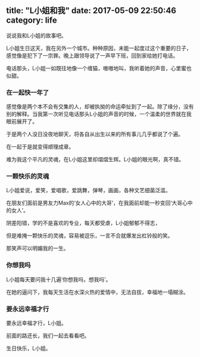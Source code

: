title: "L小姐和我"
date: 2017-05-09 22:50:46
category: life
---
说说我和L小姐的故事吧。
<!--more-->
L小姐生日这天，我在另外一个城市。种种原因，未能一起度过这个重要的日子，感觉像是犯下了一宗罪。晚上跟领导说了一声早下班，回到家给她打电话。

电话那头，L小姐一如既往地像一个缠猫，嗷嗷地叫，我听着她的声音，心里蜜也似甜。

### 在一起快一年了

感觉像是两个本不会有交集的人，却被执拗的命运牵扯到了一起。除了缘分，没有别的解释。当我第一次听见电话那头L小姐的声音的时候，一个温柔的世界就在我眼前展开了。

于是两个人没日没夜地聊天，将各自从出生以来的所有事儿几乎都说了个遍。

在一起于是就变得顺理成章。

难为我这个平凡的灵魂，在L小姐这里却熠熠生辉。L小姐的眼光啊，真不错。

### 一颗快乐的灵魂

L小姐爱说，爱笑，爱唱歌，爱跳舞，弹琴，画画，各种文艺细菌泛滥。

在朋友们面前是男友力Max的‘女人心中的大哥’，在我面前却能一秒变回‘大哥心中的女人’。

阴差阳错，学的不是喜欢的专业，每天都受虐，L小姐郁郁不得志，

但是难掩一颗快乐的灵魂，容易被逗乐，一言不合就爆发出杠铃般的笑。

那笑声可以明媚我的一生。

### 你想我吗
L小姐每天要问我十几遍‘你想我吗，想我吗’。

在她的逼问下，我每天生活在水深火热的爱情中，无法自拔，幸福地一塌糊涂。

### 要永远幸福才行

要永远幸福才行，L小姐。

前面的路还长，我们一起去看看吧。

生日快乐，L小姐。

